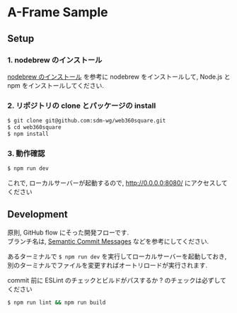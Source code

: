 # A-Frame Sample

## Setup

### 1. nodebrew のインストール

[nodebrew のインストール](https://weblike-curtaincall.ssl-lolipop.jp/blog/?p=1630) を参考に nodebrew をインストールして, Node.js と npm をインストールしてください.

### 2. リポジトリの clone とパッケージの install

```bash
$ git clone git@github.com:sdm-wg/web360square.git
$ cd web360square
$ npm install
```

### 3. 動作確認

```bash
$ npm run dev
```

これで, ローカルサーバーが起動するので, http://0.0.0.0:8080/ にアクセスしてください

## Development

原則, GitHub flow にそった開発フローです.  
ブランチ名は, [Semantic Commit Messages](https://seesparkbox.com/foundry/semantic_commit_messages) などを参考にしてください.  

あるターミナルで `$ npm run dev` を実行してローカルサーバーを起動しておき,  
別のターミナルでファイルを変更すればオートリロードが実行されます.  

commit 前に ESLint のチェックとビルドがパスするか ? のチェックは必ずしてください

```bash
$ npm run lint && npm run build
```
